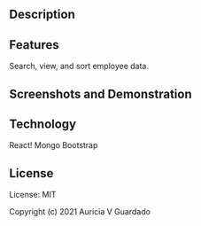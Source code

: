 
## Description


## Features
Search, view, and sort employee data.

## Screenshots and Demonstration


## Technology
React! Mongo Bootstrap 

## License
License: MIT

Copyright (c) 2021 Auricia V Guardado